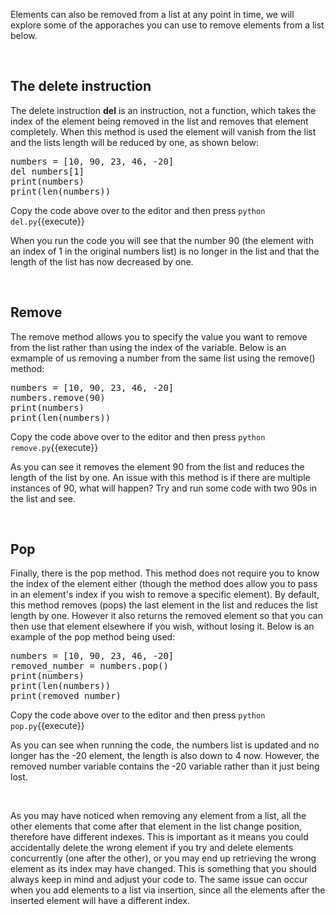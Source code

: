 Elements can also be removed from a list at any point in time, we will explore some of the apporaches you can use to remove elements from a list below.

</br>

## **The delete instruction**
The delete instruction **del** is an instruction, not a function, which takes the index of the element being removed in the list and removes that element completely. When this method is used the element will vanish from the list and the lists length will be reduced by one, as shown below:

<pre class="file" data-filename="del.py" data-target="replace">
numbers = [10, 90, 23, 46, -20]
del numbers[1]
print(numbers)
print(len(numbers))
</pre>

Copy the code above over to the editor and then press
`python del.py`{{execute}}

When you run the code you will see that the number 90 (the element with an index of 1 in the original numbers list) is no longer in the list and that the length of the list has now decreased by one. 

</br>

## **Remove**
The remove method allows you to specify the value you want to remove from the list rather than using the index of the variable. Below is an exmample of us removing a number from the same list using the remove() method:

<pre class="file" data-filename="remove.py" data-target="replace">
numbers = [10, 90, 23, 46, -20]
numbers.remove(90)
print(numbers)
print(len(numbers))
</pre>

Copy the code above over to the editor and then press
`python remove.py`{{execute}}

As you can see it removes the element 90 from the list and reduces the length of the list by one. An issue with this method is if there are multiple instances of 90, what will happen? Try and run some code with two 90s in the list and see. 

</br>

## **Pop**
Finally, there is the pop method. This method does not require you to know the index of the element either (though the method does allow you to pass in an element's index if you wish to remove a specific element). By default, this method removes (pops) the last element in the list and reduces the list length by one. However it also returns the removed element so that you can then use that element elsewhere if you wish, without losing it. Below is an example of the pop method being used: 

<pre class="file" data-filename="pop.py" data-target="replace">
numbers = [10, 90, 23, 46, -20]
removed_number = numbers.pop()
print(numbers)
print(len(numbers))
print(removed_number)
</pre>

Copy the code above over to the editor and then press
`python pop.py`{{execute}}

As you can see when running the code, the numbers list is updated and no longer has the -20 element, the length is also down to 4 now. However, the removed number variable contains the -20 variable rather than it just being lost. 

</br>

As you  may have noticed when removing any element from a list, all the other elements that come after that element in the list change position, therefore have different indexes. This is important as it means you could accidentally delete the wrong element if you try and delete elements concurrently (one after the other), or you may end up retrieving the wrong element as its index may have changed. This is something that you should always keep in mind and adjust your code to. The same issue can occur when you add elements to a list via insertion, since all the elements after the inserted element will have a different index. 